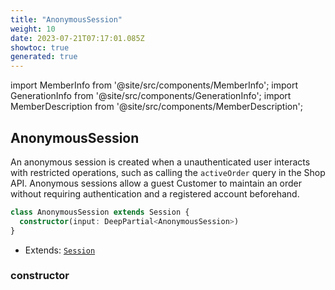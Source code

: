 ```yaml
---
title: "AnonymousSession"
weight: 10
date: 2023-07-21T07:17:01.085Z
showtoc: true
generated: true
---
```

<!-- This file was generated from the Vendure source. Do not modify. Instead, re-run the "docs:build" script -->
import MemberInfo from '@site/src/components/MemberInfo';
import GenerationInfo from '@site/src/components/GenerationInfo';
import MemberDescription from '@site/src/components/MemberDescription';


## AnonymousSession

<GenerationInfo sourceFile="packages/core/src/entity/session/anonymous-session.entity.ts" sourceLine="16" packageName="@vendure/core" />

An anonymous session is created when a unauthenticated user interacts with restricted operations,
such as calling the `activeOrder` query in the Shop API. Anonymous sessions allow a guest Customer
to maintain an order without requiring authentication and a registered account beforehand.

```ts title="Signature"
class AnonymousSession extends Session {
  constructor(input: DeepPartial<AnonymousSession>)
}
```
* Extends: <code><a href='/docs/reference/typescript-api/entities/session#session'>Session</a></code>



<div className="members-wrapper">

### constructor

<MemberInfo kind="method" type="(input: DeepPartial&#60;<a href='/docs/reference/typescript-api/entities/anonymous-session#anonymoussession'>AnonymousSession</a>&#62;) => AnonymousSession"   />




</div>
